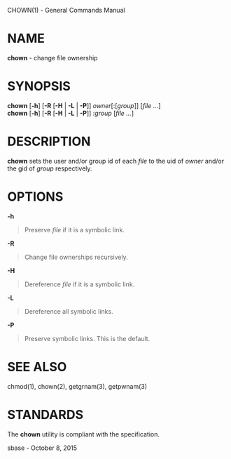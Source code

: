 CHOWN(1) - General Commands Manual

# NAME

**chown** - change file ownership

# SYNOPSIS

**chown**
\[**-h**]
\[**-R**
\[**-H**&nbsp;|&nbsp;**-L**&nbsp;|&nbsp;**-P**]]
*owner*\[:\[*group*]]
\[*file&nbsp;...*]  
**chown**
\[**-h**]
\[**-R**
\[**-H**&nbsp;|&nbsp;**-L**&nbsp;|&nbsp;**-P**]]
:*group*
\[*file&nbsp;...*]

# DESCRIPTION

**chown**
sets the user and/or group id of each
*file*
to the uid of
*owner*
and/or the gid of
*group*
respectively.

# OPTIONS

**-h**

> Preserve
> *file*
> if it is a symbolic link.

**-R**

> Change file ownerships recursively.

**-H**

> Dereference
> *file*
> if it is a symbolic link.

**-L**

> Dereference all symbolic links.

**-P**

> Preserve symbolic links.
> This is the default.

# SEE ALSO

chmod(1),
chown(2),
getgrnam(3),
getpwnam(3)

# STANDARDS

The
**chown**
utility is compliant with the
specification.

sbase - October 8, 2015
